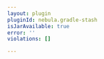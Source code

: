 ```yaml
---
layout: plugin
pluginId: nebula.gradle-stash
isJarAvailable: true
error: ''
violations: []

---
```

